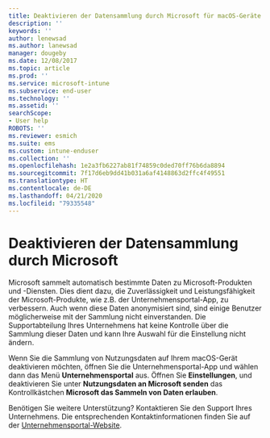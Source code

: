 ```yaml
---
title: Deaktivieren der Datensammlung durch Microsoft für macOS-Geräte | Microsoft-Dokumentation
description: ''
keywords: ''
author: lenewsad
ms.author: lanewsad
manager: dougeby
ms.date: 12/08/2017
ms.topic: article
ms.prod: ''
ms.service: microsoft-intune
ms.subservice: end-user
ms.technology: ''
ms.assetid: ''
searchScope:
- User help
ROBOTS: ''
ms.reviewer: esmich
ms.suite: ems
ms.custom: intune-enduser
ms.collection: ''
ms.openlocfilehash: 1e2a3fb6227ab81f74859c0ded70ff76b6da8894
ms.sourcegitcommit: 7f17d6eb9dd41b031a6af4148863d2ffc4f49551
ms.translationtype: HT
ms.contentlocale: de-DE
ms.lasthandoff: 04/21/2020
ms.locfileid: "79335548"
---
```

# <a name="how-to-turn-off-microsoft-data-collection"></a>Deaktivieren der Datensammlung durch Microsoft

Microsoft sammelt automatisch bestimmte Daten zu Microsoft-Produkten und -Diensten. Dies dient dazu, die Zuverlässigkeit und Leistungsfähigkeit der Microsoft-Produkte, wie z.B. der Unternehmensportal-App, zu verbessern. Auch wenn diese Daten anonymisiert sind, sind einige Benutzer möglicherweise mit der Sammlung nicht einverstanden. Die Supportabteilung Ihres Unternehmens hat keine Kontrolle über die Sammlung dieser Daten und kann Ihre Auswahl für die Einstellung nicht ändern.

Wenn Sie die Sammlung von Nutzungsdaten auf Ihrem macOS-Gerät deaktivieren möchten, öffnen Sie die Unternehmensportal-App und wählen dann das Menü **Unternehmensportal** aus. Öffnen Sie **Einstellungen**, und deaktivieren Sie unter **Nutzungsdaten an Microsoft senden** das Kontrollkästchen **Microsoft das Sammeln von Daten erlauben**.

Benötigen Sie weitere Unterstützung? Kontaktieren Sie den Support Ihres Unternehmens. Die entsprechenden Kontaktinformationen finden Sie auf der [Unternehmensportal-Website](https://go.microsoft.com/fwlink/?linkid=2010980).
